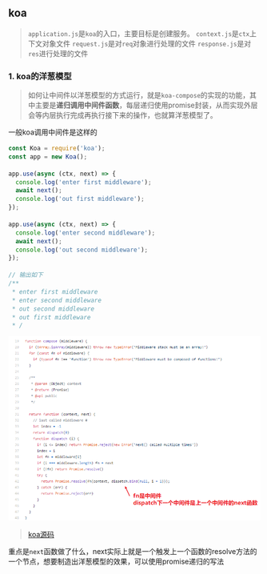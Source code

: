 ## koa

> ```application.js```是```koa```的入口，主要目标是创建服务。
> ```context.js```是```ctx```上下文对象文件
> ```request.js```是对```req```对象进行处理的文件
> ```response.js```是对```res```进行处理的文件

### 1. koa的洋葱模型
> 如何让中间件以洋葱模型的方式运行，就是```koa-compose```的实现的功能，其中主要是**递归调用中间件函数**，每层递归使用promise封装，从而实现外层会等内层执行完成再执行接下来的操作，也就算洋葱模型了。

一般koa调用中间件是这样的
```js
const Koa = require('koa');
const app = new Koa();

app.use(async (ctx, next) => {
  console.log('enter first middleware');
  await next();
  console.log('out first middleware');
});

app.use(async (ctx, next) => {
  console.log('enter second middleware');
  await next();
  console.log('out second middleware');
});

// 输出如下
/**
 * enter first middleware
 * enter second middleware
 * out second middleware
 * out first middleware
 * / 
```

![image](https://github.com/AddJunZ/Front-End/blob/master/img/koa-compose.png)

> [koa源码](https://juejin.im/post/6844903559364870151)

重点是```next```函数做了什么，next实际上就是一个触发上一个函数的resolve方法的一个节点，想要制造出洋葱模型的效果，可以使用promise递归的写法
